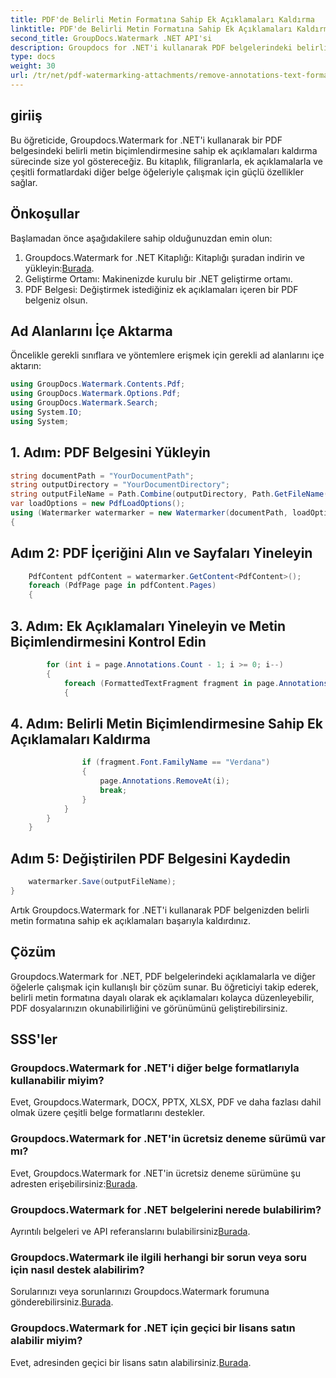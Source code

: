 ```yaml
---
title: PDF'de Belirli Metin Formatına Sahip Ek Açıklamaları Kaldırma
linktitle: PDF'de Belirli Metin Formatına Sahip Ek Açıklamaları Kaldırma
second_title: GroupDocs.Watermark .NET API'si
description: Groupdocs for .NET'i kullanarak PDF belgelerindeki belirli metin formatına sahip ek açıklamaları nasıl kaldıracağınızı öğrenin.
type: docs
weight: 30
url: /tr/net/pdf-watermarking-attachments/remove-annotations-text-formatting-pdf/
---
```

## giriiş
Bu öğreticide, Groupdocs.Watermark for .NET'i kullanarak bir PDF belgesindeki belirli metin biçimlendirmesine sahip ek açıklamaları kaldırma sürecinde size yol göstereceğiz. Bu kitaplık, filigranlarla, ek açıklamalarla ve çeşitli formatlardaki diğer belge öğeleriyle çalışmak için güçlü özellikler sağlar.
## Önkoşullar
Başlamadan önce aşağıdakilere sahip olduğunuzdan emin olun:
1.  Groupdocs.Watermark for .NET Kitaplığı: Kitaplığı şuradan indirin ve yükleyin:[Burada](https://releases.groupdocs.com/Watermark/net/).
2. Geliştirme Ortamı: Makinenizde kurulu bir .NET geliştirme ortamı.
3. PDF Belgesi: Değiştirmek istediğiniz ek açıklamaları içeren bir PDF belgeniz olsun.

## Ad Alanlarını İçe Aktarma
Öncelikle gerekli sınıflara ve yöntemlere erişmek için gerekli ad alanlarını içe aktarın:
```csharp
using GroupDocs.Watermark.Contents.Pdf;
using GroupDocs.Watermark.Options.Pdf;
using GroupDocs.Watermark.Search;
using System.IO;
using System;
```
## 1. Adım: PDF Belgesini Yükleyin
```csharp
string documentPath = "YourDocumentPath";
string outputDirectory = "YourDocumentDirectory";
string outputFileName = Path.Combine(outputDirectory, Path.GetFileName(documentPath));
var loadOptions = new PdfLoadOptions();
using (Watermarker watermarker = new Watermarker(documentPath, loadOptions))
{
```
## Adım 2: PDF İçeriğini Alın ve Sayfaları Yineleyin
```csharp
    PdfContent pdfContent = watermarker.GetContent<PdfContent>();
    foreach (PdfPage page in pdfContent.Pages)
    {
```
## 3. Adım: Ek Açıklamaları Yineleyin ve Metin Biçimlendirmesini Kontrol Edin
```csharp
        for (int i = page.Annotations.Count - 1; i >= 0; i--)
        {
            foreach (FormattedTextFragment fragment in page.Annotations[i].FormattedTextFragments)
            {
```
## 4. Adım: Belirli Metin Biçimlendirmesine Sahip Ek Açıklamaları Kaldırma
```csharp
                if (fragment.Font.FamilyName == "Verdana")
                {
                    page.Annotations.RemoveAt(i);
                    break;
                }
            }
        }
    }
```
## Adım 5: Değiştirilen PDF Belgesini Kaydedin
```csharp
    watermarker.Save(outputFileName);
}
```
Artık Groupdocs.Watermark for .NET'i kullanarak PDF belgenizden belirli metin formatına sahip ek açıklamaları başarıyla kaldırdınız.

## Çözüm
Groupdocs.Watermark for .NET, PDF belgelerindeki açıklamalarla ve diğer öğelerle çalışmak için kullanışlı bir çözüm sunar. Bu öğreticiyi takip ederek, belirli metin formatına dayalı olarak ek açıklamaları kolayca düzenleyebilir, PDF dosyalarınızın okunabilirliğini ve görünümünü geliştirebilirsiniz.
## SSS'ler
### Groupdocs.Watermark for .NET'i diğer belge formatlarıyla kullanabilir miyim?
Evet, Groupdocs.Watermark, DOCX, PPTX, XLSX, PDF ve daha fazlası dahil olmak üzere çeşitli belge formatlarını destekler.
### Groupdocs.Watermark for .NET'in ücretsiz deneme sürümü var mı?
 Evet, Groupdocs.Watermark for .NET'in ücretsiz deneme sürümüne şu adresten erişebilirsiniz:[Burada](https://releases.groupdocs.com/).
### Groupdocs.Watermark for .NET belgelerini nerede bulabilirim?
 Ayrıntılı belgeleri ve API referanslarını bulabilirsiniz[Burada](https://reference.groupdocs.com/Watermark/net/).
### Groupdocs.Watermark ile ilgili herhangi bir sorun veya soru için nasıl destek alabilirim?
 Sorularınızı veya sorunlarınızı Groupdocs.Watermark forumuna gönderebilirsiniz.[Burada](https://forum.groupdocs.com/c/watermark/19).
### Groupdocs.Watermark for .NET için geçici bir lisans satın alabilir miyim?
 Evet, adresinden geçici bir lisans satın alabilirsiniz.[Burada](https://purchase.groupdocs.com/temporary-license/).